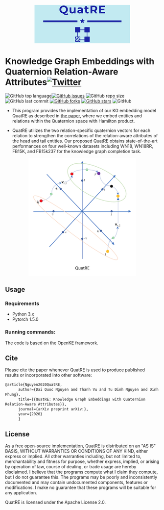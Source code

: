 <p align="center">
	<img src="https://github.com/daiquocnguyen/QuatRE/blob/master/QuatRE_logo.png">
</p>

# Knowledge Graph Embeddings with Quaternion Relation-Aware Attributes<a href="https://twitter.com/intent/tweet?text=Wow:&url=https%3A%2F%2Fgithub.com%2Fdaiquocnguyen%2FQuatRE%2Fblob%2Fmaster%2FREADME.md"><img alt="Twitter" src="https://img.shields.io/twitter/url?style=social&url=https%3A%2F%2Ftwitter.com%2Fdaiquocng"></a>

<img alt="GitHub top language" src="https://img.shields.io/github/languages/top/daiquocnguyen/QuatRE"><a href="https://github.com/daiquocnguyen/QuatRE/issues"><img alt="GitHub issues" src="https://img.shields.io/github/issues/daiquocnguyen/QuatRE"></a>
<img alt="GitHub repo size" src="https://img.shields.io/github/repo-size/daiquocnguyen/QuatRE">
<img alt="GitHub last commit" src="https://img.shields.io/github/last-commit/daiquocnguyen/QuatRE">
<a href="https://github.com/daiquocnguyen/QuatRE/network"><img alt="GitHub forks" src="https://img.shields.io/github/forks/daiquocnguyen/QuatRE"></a>
<a href="https://github.com/daiquocnguyen/QuatRE/stargazers"><img alt="GitHub stars" src="https://img.shields.io/github/stars/daiquocnguyen/QuatRE"></a>
<img alt="GitHub" src="https://img.shields.io/github/license/daiquocnguyen/QuatRE">

- This program provides the implementation of our KG embedding model QuatRE as described in [the paper](), where we embed entities and relations within the Quaternion space with Hamilton product.

- QuatRE utilizes the two relation-specific quaternion vectors for each relation to strengthen the correlations of the relation-aware attributes of the head and tail entities. Our proposed QuatRE obtains state-of-the-art performances on four well-known datasets including WN18, WN18RR, FB15K, and FB15k237 for the knowledge graph completion task.

<p align="center">
	<img src="https://github.com/daiquocnguyen/QuatRE/blob/master/QuatRE.png" width="350">
</p>


## Usage

### Requirements
- Python 3.x
- Pytorch 1.5.0

### Running commands:


The code is based on the OpenKE framework.

## Cite 

Please cite the paper whenever QuatRE is used to produce published results or incorporated into other software:

	@article{Nguyen2020QuatRE,
          author={Dai Quoc Nguyen and Thanh Vu and Tu Dinh Nguyen and Dinh Phung},
          title={{QuatRE: Knowledge Graph Embeddings with Quaternion Relation-Aware Attributes}},
          journal={arXiv preprint arXiv:},
          year={2020}
          }

## License

As a free open-source implementation, QuatRE is distributed on an "AS IS" BASIS, WITHOUT WARRANTIES OR CONDITIONS OF ANY KIND, either express or implied. All other warranties including, but not limited to, merchantability and fitness for purpose, whether express, implied, or arising by operation of law, course of dealing, or trade usage are hereby disclaimed. I believe that the programs compute what I claim they compute, but I do not guarantee this. The programs may be poorly and inconsistently documented and may contain undocumented components, features or modifications. I make no guarantee that these programs will be suitable for any application.

QuatRE is licensed under the Apache License 2.0.
